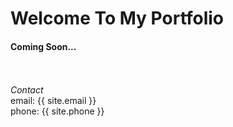 # Welcome To My Portfolio

#### Coming Soon...
<br> <br>
_Contact_ <br>
email: {{ site.email }} <br>
phone: {{ site.phone }}
